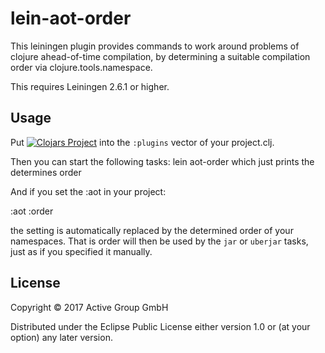 # lein-aot-order

This leiningen plugin provides commands to work around problems of
clojure ahead-of-time compilation, by determining a suitable
compilation order via clojure.tools.namespace.

This requires Leiningen 2.6.1 or higher.

## Usage

Put [![Clojars Project](https://img.shields.io/clojars/v/lein-aot-order.svg)](https://clojars.org/lein-aot-order) into the `:plugins` vector of your project.clj.

Then you can start the following tasks:
  lein aot-order     which just prints the determines order

And if you set the :aot in your project:

  :aot  :order

the setting is automatically replaced by the determined order of your
namespaces.  That is order will then be used by the `jar` or `uberjar`
tasks, just as if you specified it manually.

## License

Copyright © 2017 Active Group GmbH

Distributed under the Eclipse Public License either version 1.0 or (at
your option) any later version.
